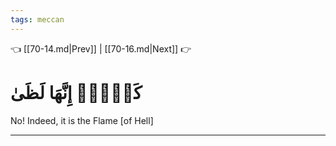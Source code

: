 ```yaml
---
tags: meccan
---
```


👈 [[70-14.md|Prev]] | [[70-16.md|Next]] 👉

# كَلَّآۖ إِنَّهَا لَظَىٰ

No! Indeed, it is the Flame [of Hell]

---

